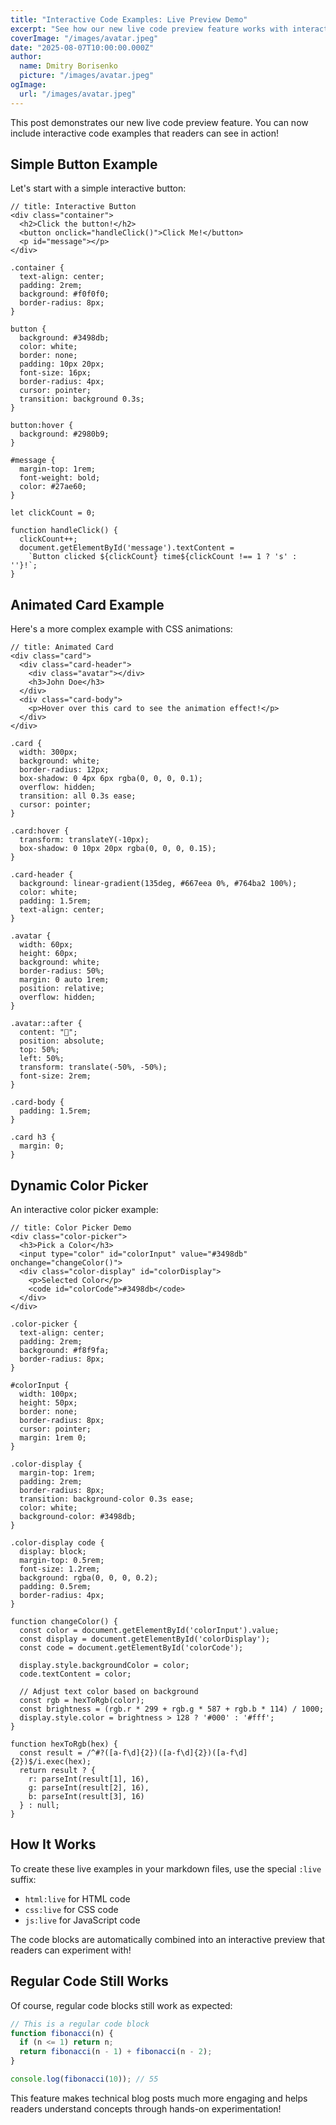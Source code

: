 ```yaml
---
title: "Interactive Code Examples: Live Preview Demo"
excerpt: "See how our new live code preview feature works with interactive HTML, CSS, and JavaScript examples you can edit and run in real-time."
coverImage: "/images/avatar.jpeg"
date: "2025-08-07T10:00:00.000Z"
author:
  name: Dmitry Borisenko
  picture: "/images/avatar.jpeg"
ogImage:
  url: "/images/avatar.jpeg"
---
```


This post demonstrates our new live code preview feature. You can now include interactive code examples that readers can see in action!

## Simple Button Example

Let's start with a simple interactive button:

```html:live
// title: Interactive Button
<div class="container">
  <h2>Click the button!</h2>
  <button onclick="handleClick()">Click Me!</button>
  <p id="message"></p>
</div>
```

```css:live
.container {
  text-align: center;
  padding: 2rem;
  background: #f0f0f0;
  border-radius: 8px;
}

button {
  background: #3498db;
  color: white;
  border: none;
  padding: 10px 20px;
  font-size: 16px;
  border-radius: 4px;
  cursor: pointer;
  transition: background 0.3s;
}

button:hover {
  background: #2980b9;
}

#message {
  margin-top: 1rem;
  font-weight: bold;
  color: #27ae60;
}
```

```js:live
let clickCount = 0;

function handleClick() {
  clickCount++;
  document.getElementById('message').textContent = 
    `Button clicked ${clickCount} time${clickCount !== 1 ? 's' : ''}!`;
}
```

## Animated Card Example

Here's a more complex example with CSS animations:

```html:live
// title: Animated Card
<div class="card">
  <div class="card-header">
    <div class="avatar"></div>
    <h3>John Doe</h3>
  </div>
  <div class="card-body">
    <p>Hover over this card to see the animation effect!</p>
  </div>
</div>
```

```css:live
.card {
  width: 300px;
  background: white;
  border-radius: 12px;
  box-shadow: 0 4px 6px rgba(0, 0, 0, 0.1);
  overflow: hidden;
  transition: all 0.3s ease;
  cursor: pointer;
}

.card:hover {
  transform: translateY(-10px);
  box-shadow: 0 10px 20px rgba(0, 0, 0, 0.15);
}

.card-header {
  background: linear-gradient(135deg, #667eea 0%, #764ba2 100%);
  color: white;
  padding: 1.5rem;
  text-align: center;
}

.avatar {
  width: 60px;
  height: 60px;
  background: white;
  border-radius: 50%;
  margin: 0 auto 1rem;
  position: relative;
  overflow: hidden;
}

.avatar::after {
  content: "👤";
  position: absolute;
  top: 50%;
  left: 50%;
  transform: translate(-50%, -50%);
  font-size: 2rem;
}

.card-body {
  padding: 1.5rem;
}

.card h3 {
  margin: 0;
}
```

## Dynamic Color Picker

An interactive color picker example:

```html:live
// title: Color Picker Demo
<div class="color-picker">
  <h3>Pick a Color</h3>
  <input type="color" id="colorInput" value="#3498db" onchange="changeColor()">
  <div class="color-display" id="colorDisplay">
    <p>Selected Color</p>
    <code id="colorCode">#3498db</code>
  </div>
</div>
```

```css:live
.color-picker {
  text-align: center;
  padding: 2rem;
  background: #f8f9fa;
  border-radius: 8px;
}

#colorInput {
  width: 100px;
  height: 50px;
  border: none;
  border-radius: 8px;
  cursor: pointer;
  margin: 1rem 0;
}

.color-display {
  margin-top: 1rem;
  padding: 2rem;
  border-radius: 8px;
  transition: background-color 0.3s ease;
  color: white;
  background-color: #3498db;
}

.color-display code {
  display: block;
  margin-top: 0.5rem;
  font-size: 1.2rem;
  background: rgba(0, 0, 0, 0.2);
  padding: 0.5rem;
  border-radius: 4px;
}
```

```js:live
function changeColor() {
  const color = document.getElementById('colorInput').value;
  const display = document.getElementById('colorDisplay');
  const code = document.getElementById('colorCode');
  
  display.style.backgroundColor = color;
  code.textContent = color;
  
  // Adjust text color based on background
  const rgb = hexToRgb(color);
  const brightness = (rgb.r * 299 + rgb.g * 587 + rgb.b * 114) / 1000;
  display.style.color = brightness > 128 ? '#000' : '#fff';
}

function hexToRgb(hex) {
  const result = /^#?([a-f\d]{2})([a-f\d]{2})([a-f\d]{2})$/i.exec(hex);
  return result ? {
    r: parseInt(result[1], 16),
    g: parseInt(result[2], 16),
    b: parseInt(result[3], 16)
  } : null;
}
```

## How It Works

To create these live examples in your markdown files, use the special `:live` suffix:

- `html:live` for HTML code
- `css:live` for CSS code  
- `js:live` for JavaScript code

The code blocks are automatically combined into an interactive preview that readers can experiment with!

## Regular Code Still Works

Of course, regular code blocks still work as expected:

```javascript
// This is a regular code block
function fibonacci(n) {
  if (n <= 1) return n;
  return fibonacci(n - 1) + fibonacci(n - 2);
}

console.log(fibonacci(10)); // 55
```

This feature makes technical blog posts much more engaging and helps readers understand concepts through hands-on experimentation!